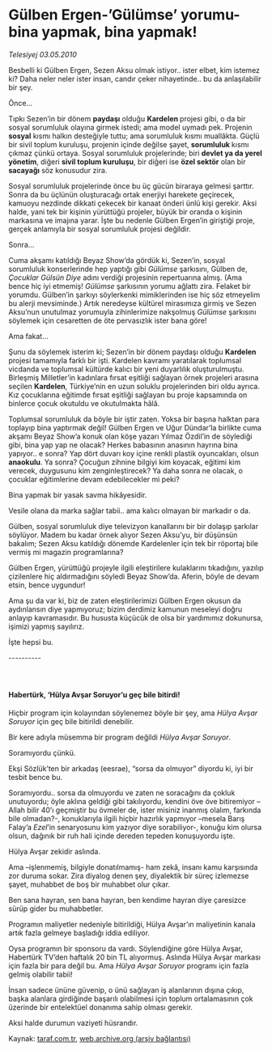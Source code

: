 # Gülben Ergen-’Gülümse’ yorumu-bina yapmak, bina yapmak!

*Telesiyej  03.05.2010*

<div class="yazi"><p>Besbelli ki Gülben Ergen, Sezen Aksu olmak istiyor.. ister elbet, kim istemez ki? Daha neler neler ister insan, candır çeker nihayetinde.. bu da anlaşılabilir bir şey. </p>
<p>Önce... </p>
<p>Tıpkı Sezen’in bir dönem <b>paydaşı</b> olduğu <b>Kardelen </b>projesi gibi, o da bir sosyal sorumluluk olayına girmek istedi; ama model uymadı pek. Projenin<b> sosyal</b> kısmı halkın desteğiyle tuttu; ama sorumluluk kısmı muallâkta. Güçlü bir sivil toplum kuruluşu, projenin içinde değilse şayet, <b>sorumluluk </b>kısmı çıkmaz çünkü ortaya. Sosyal sorumluluk projelerinde; biri <b>devlet ya da yerel yönetim</b>, diğeri <b>sivil toplum kuruluşu</b>, bir diğeri ise <b>özel sektör</b> olan bir<b> sacayağı</b> söz konusudur zira. </p>
<p>Sosyal sorumluluk projelerinde önce bu üç gücün biraraya gelmesi şarttır. Sonra da bu üçlünün oluşturacağı ortak enerjiyi harekete geçirecek, kamuoyu nezdinde dikkati çekecek bir kanaat önderi ünlü kişi gerekir. Aksi halde, yani tek bir kişinin yürüttüğü projeler, büyük bir oranda o kişinin markasına ve imajına yarar. İşte bu nedenle Gülben Ergen’in giriştiği proje, gerçek anlamıyla bir sosyal sorumluluk projesi değildir.</p>
<p>Sonra...</p>
<p>Cuma akşamı katıldığı Beyaz Show’da gördük ki, Sezen’in, sosyal sorumluluk konserlerinde hep yaptığı gibi <i>Gülümse</i> şarkısını, Gülben de, <i>Çocuklar Gülsün Diye</i> adını verdiği projesinin repertuarına almış. (Ama bence hiç iyi etmemiş! <i>Gülümse</i> şarkısının yorumu ağlattı zira. Felaket bir yorumdu. Gülben’in şarkıyı söylerkenki mimiklerinden ise hiç söz etmeyelim bu alerji mevsiminde.) Artık neredeyse kültürel mirasımıza girmiş ve Sezen Aksu’nun unutulmaz yorumuyla zihinlerimize nakşolmuş <i>Gülümse</i> şarkısını söylemek için cesaretten de öte pervasızlık ister bana göre!</p>
<p>Ama fakat...</p>
<p>Şunu da söylemek isterim ki; Sezen’in bir dönem paydaşı olduğu <b>Kardelen </b>projesi tamamıyla farklı bir işti. Kardelen kavramı yaratılarak toplumsal vicdanda ve toplumsal kültürde kalıcı bir yeni duyarlılık oluşturulmuştu. Birleşmiş Milletler’in kadınlara fırsat eşitliği sağlayan örnek projeleri arasına seçilen <b>Kardelen</b>, Türkiye’nin en uzun soluklu projelerinden biri oldu ayrıca. Kız çocuklarına eğitimde fırsat eşitliği sağlayan bu proje kapsamında on binlerce çocuk okutuldu ve okutulmakta hâlâ. </p>
<p>Toplumsal sorumluluk da böyle bir iştir zaten. Yoksa bir başına halktan para toplayıp bina yaptırmak değil! Gülben Ergen ve Uğur Dündar’la birlikte cuma akşamı Beyaz Show’a konuk olan köşe yazarı Yılmaz Özdil’in de söylediği gibi, bina yap yap ne olacak? Herkes babasının anasının hayrına bina yapıyor.. e sonra? Yap dört duvarı koy içine renkli plastik oyuncakları, olsun <b>anaokulu</b>. Ya sonra? Çocuğun zihnine bilgiyi kim koyacak, eğitimi kim verecek, duygusunu kim zenginleştirecek? Ya daha sonra ne olacak, o çocuklar eğitimlerine devam edebilecekler mi peki?</p>
<p>Bina yapmak bir yasak savma hikâyesidir.</p>
<p>Vesile olana da marka sağlar tabii.. ama kalıcı olmayan bir markadır o da.</p>
<p>Gülben, sosyal sorumluluk diye televizyon kanallarını bir bir dolaşıp şarkılar söylüyor. Madem bu kadar örnek alıyor Sezen Aksu’yu, bir düşünsün bakalım; Sezen Aksu katıldığı dönemde Kardelenler için tek bir röportaj bile vermiş mi magazin programlarına?</p>
<p>Gülben Ergen, yürüttüğü projeyle ilgili eleştirilere kulaklarını tıkadığını, yazılıp çizilenlere hiç aldırmadığını söyledi Beyaz Show’da. Aferin, böyle de devam etsin, bence uygundur! </p>
<p>Ama şu da var ki, biz de zaten eleştirilerimizi Gülben Ergen okusun da aydınlansın diye yapmıyoruz; bizim derdimiz kamunun meseleyi doğru anlayıp kavramasıdır. Bu hususta küçücük de olsa bir yardımımız dokunursa, işimizi yapmış sayılırız.</p>
<p>İşte hepsi bu.</p>
<p>----------</p>
<h4> </h4>
<h4>Habertürk, ‘Hülya Avşar Soruyor’u geç bile bitirdi!</h4>
<p>Hiçbir program için kolayından söylenemez böyle bir şey, ama<i> Hülya Avşar Soruyor </i>için geç bile bitirildi denebilir. </p>
<p>Bir kere adıyla müsemma bir program değildi <i>Hülya Avşar Soruyor</i>.</p>
<p>Soramıyordu çünkü. </p>
<p>Ekşi Sözlük’ten bir arkadaş (eesrae), “sorsa da olmuyor” diyordu ki, iyi bir tesbit bence bu. </p>
<p>Soramıyordu.. sorsa da olmuyordu ve zaten ne soracağını da çokluk unutuyordu; öyle aklına geldiği gibi takılıyordu, kendini öve öve bitiremiyor –Allah bilir 40’ı geçmiştir bu övmeler de, ister misiniz inanmış olalım, farkında bile olmadan?-, konuklarıyla ilgili hiçbir hazırlık yapmıyor –mesela Barış Falay’a <i>Ezel</i>’in senaryosunu kim yazıyor diye sorabiliyor-, konuğu kim olursa olsun, dağınık bir ruh hali içinde dereden tepeden konuşuyordu işte.</p>
<p>Hülya Avşar zekidir aslında. </p>
<p>Ama –işlenmemiş, bilgiyle donatılmamış- ham zekâ, insanı kamu karşısında zor duruma sokar. Zira diyalog denen şey, diyalektik bir süreç izlemezse şayet, muhabbet de boş bir muhabbet olur çıkar.</p>
<p>Ben sana hayran, sen bana hayran, ben kendime hayran diye çaresizce sürüp gider bu muhabbetler.</p>
<p>Programın maliyetler nedeniyle bitirildiği, Hülya Avşar’ın maliyetinin kanala artık fazla gelmeye başladığı iddia ediliyor. </p>
<p>Oysa programın bir sponsoru da vardı. Söylendiğine göre Hülya Avşar, Habertürk TV’den haftalık 20 bin TL alıyormuş. Aslında Hülya Avşar markası için fazla bir para değil bu. Ama <i>Hülya Avşar Soruyor</i> programı için fazla gelmiş olabilir tabii!</p>
<p>İnsan sadece ününe güvenip, o ünü sağlayan iş alanlarının dışına çıkıp, başka alanlara girdiğinde başarılı olabilmesi için toplum ortalamasının çok üzerinde bir entelektüel donanıma sahip olması gerekir. </p>
<p>Aksi halde durumun vaziyeti hüsrandır.</p></div>

Kaynak: [taraf.com.tr](http://www.taraf.com.tr:80/telesiyej/makale-gulben-ergen-gulumse-yorumu-bina-yapmak-bina.htm), [web.archive.org (arşiv bağlantısı)](http://web.archive.org/web/20100505001423/http://www.taraf.com.tr:80/telesiyej/makale-gulben-ergen-gulumse-yorumu-bina-yapmak-bina.htm)
